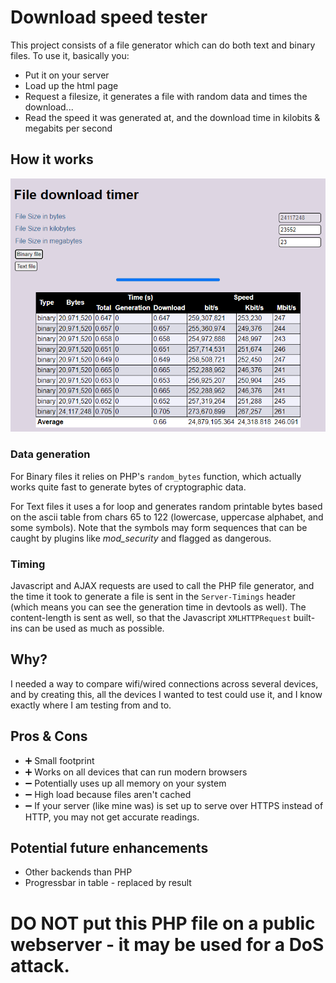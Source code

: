 # Download speed tester
This project consists of a file generator which can do both text and binary files. 
To use it, basically you: 
* Put it on your server
* Load up the html page
* Request a filesize, it generates a file with random data and times the download...
* Read the speed it was generated at, and the download time in kilobits & megabits per second

## How it works

![screenshot with sample](screenshot/2020-11-26_22-45_screenshot.png)

### Data generation
For Binary files it relies on PHP's `random_bytes` function, which actually works quite fast to generate bytes of cryptographic data.

For Text files it uses a for loop and generates random printable bytes based on the ascii table from chars 65 to 122 (lowercase, uppercase alphabet, and some symbols).
Note that the symbols may form sequences that can be caught by plugins like *mod_security* and flagged as dangerous.

### Timing
Javascript and AJAX requests are used to call the PHP file generator, and the time it took to generate a file is sent in the `Server-Timings` header (which means you can see the generation time in devtools as well). The content-length is sent as well, so that the Javascript `XMLHTTPRequest` built-ins can be used as much as possible.

## Why?

I needed a way to compare wifi/wired connections across several devices, and by creating this, all the devices I wanted to test could use it, and I know exactly where I am testing from and to.

## Pros & Cons
* :heavy_plus_sign: Small footprint
* :heavy_plus_sign: Works on all devices that can run modern browsers
* :heavy_minus_sign: Potentially uses up all memory on your system
* :heavy_minus_sign: High load because files aren't cached
* :heavy_minus_sign: If your server (like mine was) is set up to serve over HTTPS instead of HTTP, you may not get accurate readings.

## Potential future enhancements
* Other backends than PHP
* Progressbar in table - replaced by result

# **DO NOT put this PHP file on a public webserver - it may be used for a DoS attack.**


